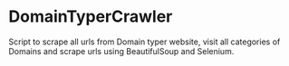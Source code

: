 # DomainTyperCrawler

Script to scrape all urls from Domain typer website, visit all categories of Domains and scrape urls using BeautifulSoup and Selenium.
